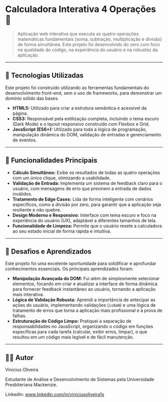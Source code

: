 # Calculadora Interativa 4 Operações 🧮

> Aplicação web interativa que executa as quatro operações matemáticas fundamentais (soma, subtração, multiplicação e divisão) de forma simultânea. Este projeto foi desenvolvido do zero com foco na qualidade do código, na experiência do usuário e na robustez da aplicação.

---

## 🚀 Tecnologias Utilizadas

Este projeto foi construído utilizando as ferramentas fundamentais do desenvolvimento front-end, sem o uso de frameworks, para demonstrar um domínio sólido das bases.

-   **HTML5:** Utilizado para criar a estrutura semântica e acessível da página.
-   **CSS3:** Responsável pela estilização completa, incluindo o tema escuro (Dark Mode) e o layout responsivo construído com Flexbox e Grid.
-   **JavaScript (ES6+):** Utilizado para toda a lógica de programação, manipulação dinâmica do DOM, validação de entradas e gerenciamento de eventos.

---

## 🔧 Funcionalidades Principais

-   **Cálculo Simultâneo:** Exibe os resultados de todas as quatro operações com um único clique, otimizando a usabilidade.
-   **Validação de Entrada:** Implementa um sistema de feedback claro para o usuário, com mensagens de erro que previnem a entrada de dados inválidos.
-   **Tratamento de Edge Cases:** Lida de forma inteligente com cenários específicos, como a divisão por zero, para garantir que a aplicação seja resiliente e não quebre.
-   **Design Moderno e Responsivo:** Interface com tema escuro e foco na experiência do usuário (UX), adaptável a diferentes tamanhos de tela.
-   **Funcionalidade de Limpeza:** Permite que o usuário resete a calculadora ao seu estado inicial de forma rápida e intuitiva.

---

## 🧠 Desafios e Aprendizados

Este projeto foi uma excelente oportunidade para solidificar e aprofundar conhecimentos essenciais. Os principais aprendizados foram:

-   **Manipulação Avançada do DOM:** Fui além de simplesmente selecionar elementos, focando em criar e atualizar a interface de forma dinâmica para fornecer feedback instantâneo ao usuário, tornando a aplicação mais interativa.
-   **Lógica de Validação Robusta:** Aprendi a importância de antecipar as ações do usuário, implementando validações (`isNaN`) e uma lógica de tratamento de erros que torna a aplicação mais profissional e à prova de falhas.
-   **Estruturação de Código Limpo:** Pratiquei a separação de responsabilidades no JavaScript, organizando o código em funções específicas para cada tarefa (calcular, exibir erros, limpar), o que resultou em um código mais legível e de fácil manutenção.

---

## 👨‍💻 Autor

Vinicius Oliveira 

Estudante de Análise e Desenvolvimento de Sistemas pela Universidade Presbiteriana Mackenzie.

LinkedIn: www.linkedin.com/in/viniciusoliveira1s
